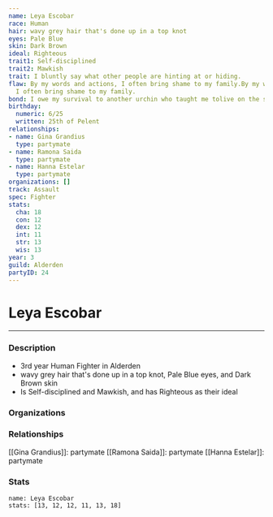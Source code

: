 ```yaml
---
name: Leya Escobar
race: Human
hair: wavy grey hair that's done up in a top knot
eyes: Pale Blue
skin: Dark Brown
ideal: Righteous
trait1: Self-disciplined
trait2: Mawkish
trait: I bluntly say what other people are hinting at or hiding.
flaw: By my words and actions, I often bring shame to my family.By my words and actions,
  I often bring shame to my family.
bond: I owe my survival to another urchin who taught me tolive on the streets.
birthday:
  numeric: 6/25
  written: 25th of Pelent
relationships:
- name: Gina Grandius
  type: partymate
- name: Ramona Saida
  type: partymate
- name: Hanna Estelar
  type: partymate
organizations: []
track: Assault
spec: Fighter
stats:
  cha: 18
  con: 12
  dex: 12
  int: 11
  str: 13
  wis: 13
year: 3
guild: Alderden
partyID: 24
---
```

# Leya Escobar
---
### Description
- 3rd year Human Fighter in Alderden
- wavy grey hair that's done up in a top knot, Pale Blue eyes, and Dark Brown skin
- Is Self-disciplined and Mawkish, and has Righteous as their ideal

### Organizations
### Relationships
[[Gina Grandius]]: partymate
[[Ramona Saida]]: partymate
[[Hanna Estelar]]: partymate
### Stats
```statblock
name: Leya Escobar
stats: [13, 12, 12, 11, 13, 18]
```